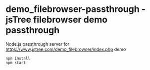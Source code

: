 # demo_filebrowser-passthrough - jsTree filebrowser demo passthrough

Node.js passthrough server for https://www.jstree.com/demo_filebrowser/index.php demo 

```
npm install
npm start
```
